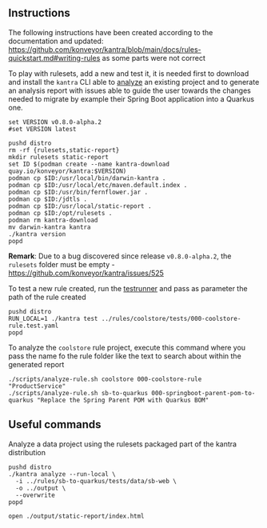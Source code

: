 ## Instructions

The following instructions have been created according to the documentation and updated: https://github.com/konveyor/kantra/blob/main/docs/rules-quickstart.md#writing-rules as some parts were not correct

To play with rulesets, add a new and test it, it is needed first to download and install the `kantra` CLI able to [analyze](https://github.com/konveyor/analyzer-lsp) an existing project and to generate an analysis report with issues able to guide the user towards the changes needed to migrate by example their Spring Boot application into a Quarkus one.

```shell
set VERSION v0.8.0-alpha.2
#set VERSION latest

pushd distro
rm -rf {rulesets,static-report}
mkdir rulesets static-report
set ID $(podman create --name kantra-download quay.io/konveyor/kantra:$VERSION)
podman cp $ID:/usr/local/bin/darwin-kantra .
podman cp $ID:/usr/local/etc/maven.default.index .
podman cp $ID:/usr/bin/fernflower.jar .
podman cp $ID:/jdtls .
podman cp $ID:/usr/local/static-report .
podman cp $ID:/opt/rulesets .
podman rm kantra-download
mv darwin-kantra kantra
./kantra version
popd
```
**Remark**: Due to a bug discovered since release `v0.8.0-alpha.2`, the `rulesets` folder must be empty - https://github.com/konveyor/kantra/issues/525

To test a new rule created, run the [testrunner](https://github.com/konveyor/kantra/blob/main/docs/testrunner.md#running-tests) and pass as parameter the path of the rule created
```shell
pushd distro
RUN_LOCAL=1 ./kantra test ../rules/coolstore/tests/000-coolstore-rule.test.yaml
popd
```

To analyze the `coolstore` rule project, execute this command where you pass the name fo the rule folder like the text to search about within the generated report
```shell
./scripts/analyze-rule.sh coolstore 000-coolstore-rule "ProductService"
./scripts/analyze-rule.sh sb-to-quarkus 000-springboot-parent-pom-to-quarkus "Replace the Spring Parent POM with Quarkus BOM"
```

## Useful commands

Analyze a data project using the rulesets packaged part of the kantra distribution
```shell
pushd distro
./kantra analyze --run-local \
  -i ../rules/sb-to-quarkus/tests/data/sb-web \
  -o ../output \
  --overwrite
popd

open ./output/static-report/index.html
```


